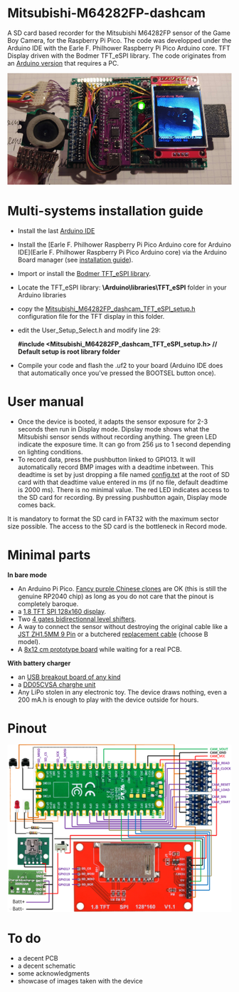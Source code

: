 # Mitsubishi-M64282FP-dashcam

A SD card based recorder for the Mitsubishi M64282FP sensor of the Game Boy Camera, for the Raspberry Pi Pico. The code was developped under the Arduino IDE with the Earle F. Philhower Raspberry Pi Pico Arduino core. TFT Display driven with the Bodmer TFT_eSPI library. The code originates from an [Arduino version](https://github.com/Raphael-Boichot/Play-with-the-Game-Boy-Camera-Mitsubishi-M64282FP-sensor) that requires a PC.

![showcase](https://github.com/Raphael-Boichot/Mitsubishi-M64282FP-dashcam/blob/main/Docs%20and%20research/Showcase.png)

# Multi-systems installation guide

- Install the last [Arduino IDE](https://www.arduino.cc/en/software)
- Install the [Earle F. Philhower Raspberry Pi Pico Arduino core for Arduino IDE](Earle F. Philhower Raspberry Pi Pico Arduino core) via the Arduino Board manager (see [installation guide](https://github.com/earlephilhower/arduino-pico#installing-via-arduino-boards-manager)).
- Import or install the [Bodmer TFT_eSPI library](https://github.com/Bodmer/TFT_eSPI).
- Locate the TFT_eSPI library: **\Arduino\libraries\TFT_eSPI** folder in your Arduino libraries
    
- copy the [Mitsubishi_M64282FP_dashcam_TFT_eSPI_setup.h](https://github.com/Raphael-Boichot/Mitsubishi-M64282FP-dashcam/blob/main/Mitsubishi_M64282FP_dashcam_TFT_eSPI_setup.h) configuration file for the TFT display in this folder.
- edit the User_Setup_Select.h and modify line 29:

    **#include <Mitsubishi_M64282FP_dashcam_TFT_eSPI_setup.h>           // Default setup is root library folder**
    
- Compile your code and flash the .uf2 to your board (Arduino IDE does that automatically once you've pressed the BOOTSEL button once).

# User manual

- Once the device is booted, it adapts the sensor exposure for 2-3 seconds then run in Display mode. Dipslay mode shows what the Mitsubishi sensor sends without recording anything. The green LED indicate the exposure time. It can go from 256 µs to 1 second depending on lighting conditions.
- To record data, press the pushbutton linked to GPIO13. It will automatically record BMP images with a deadtime inbetween. This deadtime is set by just dropping a file named [config.txt](https://github.com/Raphael-Boichot/Mitsubishi-M64282FP-dashcam/blob/main/config.txt) at the root of SD card with that deadtime value entered in ms (if no file, default deadtime is 2000 ms). There is no minimal value. The red LED indicates access to the SD card for recording. By pressing pushbutton again, Display mode comes back.

It is mandatory to format the SD card in FAT32 with the maximum sector size possible. The access to the SD card is the bottleneck in Record mode.

# Minimal parts

**In bare mode**
- An Arduino Pi Pico. [Fancy purple Chinese clones](https://fr.aliexpress.com/item/1005003928558306.html) are OK (this is still the genuine RP2040 chip) as long as you do not care that the pinout is completely baroque.
- a [1.8 TFT SPI 128x160 display](https://fr.aliexpress.com/item/1005004536839797.html).
- Two [4 gates bidirectionnal level shifters](https://fr.aliexpress.com/item/1005004560297038.html).
- A way to connect the sensor without destroying the original cable like a [JST ZH1.5MM 9 Pin](https://fr.aliexpress.com/item/32920487056.html) or a butchered [replacement cable](https://www.digikey.com/en/products/base-product/jst-sales-america-inc/455/A09ZR09Z/588181) (choose B model).
- A [8x12 cm prototype board](https://fr.aliexpress.com/item/1005001636510673.html) while waiting for a real PCB.

**With battery charger**
- an [USB breakout board of any kind](https://fr.aliexpress.com/item/4000385426649.html)
- a [DD05CVSA charghe unit](https://fr.aliexpress.com/item/1005003537981780.html)
- Any LiPo stolen in any electronic toy. The device draws nothing, even a 200 mA.h is enough to play with the device outside for hours.

# Pinout

![pinout](https://github.com/Raphael-Boichot/Mitsubishi-M64282FP-dashcam/blob/main/Docs%20and%20research/Pinout.png)

# To do

- a decent PCB
- a decent schematic
- some acknowledgments
- showcase of images taken with the device
